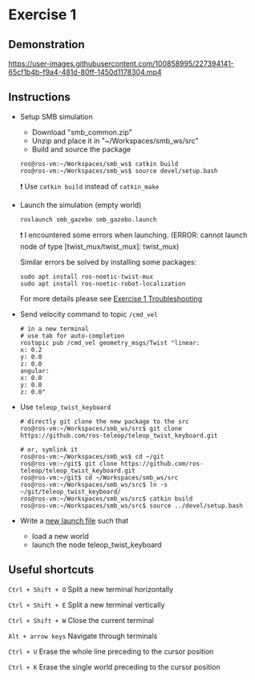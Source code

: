 # Exercise 1
## Demonstration



https://user-images.githubusercontent.com/100858995/227394141-65cf1b4b-f9a4-481d-80ff-1450d1178304.mp4



## Instructions
- Setup SMB simulation
  - Download "smb_common.zip"
  - Unzip and place it in "~/Workspaces/smb_ws/src"
  - Build and source the package
  ```console
  ros@ros-vm:~/Workspaces/smb_ws$ catkin build
  ros@ros-vm:~/Workspaces/smb_ws$ source devel/setup.bash
  ```
  ❗ Use `catkin build` instead of `catkin_make`
  
- Launch the simulation (empty world)
  ```shell
  roslaunch smb_gazebo smb_gazebo.launch
  ```
  ❗ I encountered some errors when launching. (ERROR: cannot launch node of type [twist_mux/twist_mux]: twist_mux)
  
  Similar errors be solved by installing some packages:
  ```shell
  sudo apt install ros-noetic-twist-mux
  sudo apt install ros-noetic-robot-localization
  ```
  For more details please see [Exercise 1 Troubleshooting](https://github.com/Perian-Yan/Introduction-to-ROS/blob/274323fdd8e7d93eb660f9dd99ef3a9acddfd8c8/Exercise%201/Exercise-1-v2.pdf)
  
- Send velocity command to topic `/cmd_vel`
  ```shell
  # in a new terminal
  # use tab for auto-completion
  rostopic pub /cmd_vel geometry_msgs/Twist "linear:
  x: 0.2
  y: 0.0
  z: 0.0
  angular:
  x: 0.0
  y: 0.0
  z: 0.0"
  ```
  
- Use `teleop_twist_keyboard`
  ```shell
  # directly git clone the new package to the src
  ros@ros-vm:~/Workspaces/smb_ws/src$ git clone https://github.com/ros-teleop/teleop_twist_keyboard.git
  
  # or, symlink it
  ros@ros-vm:~/Workspaces/smb_ws$ cd ~/git
  ros@ros-vm:~/git$ git clone https://github.com/ros-teleop/teleop_twist_keyboard.git
  ros@ros-vm:~/git$ cd ~/Workspaces/smb_ws/src
  ros@ros-vm:~/Workspaces/smb_ws/src$ ln -s ~/git/teleop_twist_keyboard/
  ros@ros-vm:~/Workspaces/smb_ws/src$ catkin build
  ros@ros-vm:~/Workspaces/smb_ws/src$ source ../devel/setup.bash
  ```
  
- Write a [new launch file](https://github.com/Perian-Yan/Introduction-to-ROS/blob/274323fdd8e7d93eb660f9dd99ef3a9acddfd8c8/Exercise%201/smb_common/smb_gazebo/launch/new_world.launch#L5) 
such that
  - load a new world
  - launch the node teleop_twist_keyboard

## Useful shortcuts
`Ctrl + Shift + O`  Split a new terminal horizontally

`Ctrl + Shift + E`  Split a new terminal vertically

`Ctrl + Shift + W`  Close the current terminal

`Alt + arrow keys`  Navigate through terminals

`Ctrl + U`  Erase the whole line preceding to the cursor position

`Ctrl + K`  Erase the single world preceding to the cursor position
